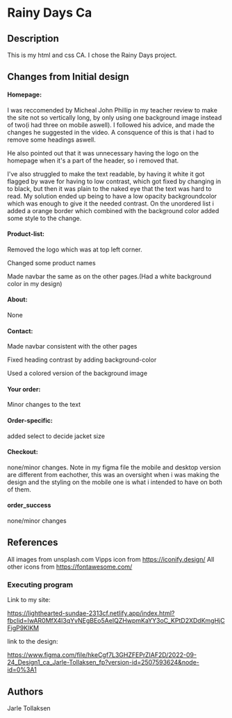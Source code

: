 # Rainy Days Ca

## Description

This is my html and css CA. I chose the Rainy Days project.

## Changes from Initial design

#### Homepage:

I was reccomended by Micheal John Phillip in my teacher review to make the site not so vertically long, by only using one background image instead of two(i had three on mobile aswell). I followed his advice, and made the changes he suggested in the video. A consquence of this is that i had to remove some headings aswell.

He also pointed out that it was unnecessary having the logo on the homepage when it's a part of the header, so i removed that. 

I've also struggled to make the text readable, by having it white it got flagged by wave for having to low contrast, which got fixed by changing in to black, but then it was plain to the naked eye that the text was hard to read. My solution ended up being to have a low opacity backgroundcolor which was enough to give it the needed contrast. On the unordered list i added a orange border which combined with the background color added some style to the change.


#### Product-list:

Removed the logo which was at top left corner. 

Changed some product names 

Made navbar the same as on the other pages.(Had a white background color in my design)

#### About:
None

#### Contact:
Made navbar consistent with the other pages

Fixed heading contrast by adding background-color

Used a colored version of the background image 

#### Your order:
Minor changes to the text

#### Order-specific:
added select to decide jacket size

#### Checkout:
none/minor changes. Note in my figma file the mobile and desktop version are different from eachother, this was an oversight when i was making the design and the styling on the mobile one is what i intended to have on both of them. 

#### order_success
none/minor changes


## References
All images from unsplash.com 
Vipps icon from https://iconify.design/
All other icons from https://fontawesome.com/ 





### Executing program

Link to my site:

https://lighthearted-sundae-2313cf.netlify.app/index.html?fbclid=IwAR0MfX4I3qYvNEgBEo5AeIQZHwpmKaYY3oC_KPtD2XDdKmgHjCFigP9KlKM


link to the design: 

https://www.figma.com/file/hkeCgf7L3GHZFEPrZIAF2D/2022-09-24_Design1_ca_Jarle-Tollaksen_fp?version-id=2507593624&node-id=0%3A1

## Authors

Jarle Tollaksen

